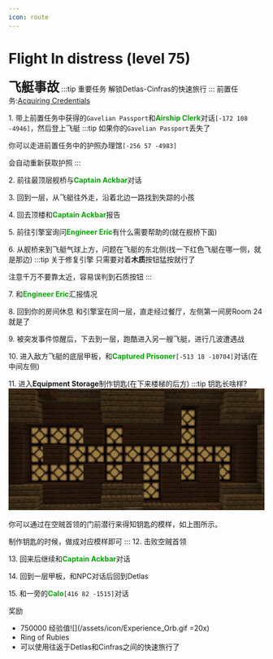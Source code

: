 ```yaml
---
icon: route
---
```


# Flight In distress (level 75)
<span style="font-size: 25px;">**飞艇事故**</span>
:::tip 重要任务
解锁Detlas-Cinfras的快速旅行
:::
前置任务:[Acquiring Credentials](/quests/lvl71-80/level%2074%20-%20aquiring%20of%20credentials.html)


<span class="stage-index">1.</span> 带上前置任务中获得的`Gavelian Passport`和<font color=00AA00>**Airship Clerk**</font>对话`[-172 108 -4946]`，然后登上飞艇
:::tip
如果你的`Gavelian Passport`丢失了

你可以走进前置任务中的护照办理馆`[-256 57 -4983]`

会自动重新获取护照
:::


<span class="stage-index">2.</span> 前往最顶层舰桥与<font color=00AA00>**Captain Ackbar**</font>对话

<span class="stage-index">3.</span> 回到一层，从飞艇往外走，沿着北边一路找到失踪的小孩

<span class="stage-index">4.</span> 回去顶楼和<font color=00AA00>**Captain Ackbar**</font>报告

<span class="stage-index">5.</span> 前往引擎室询问<font color=00AA00>**Engineer Eric**</font>有什么需要帮助的(就在舰桥下面)

<span class="stage-index">6.</span> 从舰桥来到飞艇气球上方，问题在飞艇的东北侧(找一下红色飞艇在哪一侧，就是那边)
:::tip 关于修复引擎
只需要对着**木质**按钮猛按就行了

注意千万不要靠太近，容易误判到石质按钮
:::

<span class="stage-index">7.</span> 和<font color=00AA00>**Engineer Eric**</font>汇报情况

<span class="stage-index">8.</span> 回到你的房间休息
和引擎室在同一层，直走经过餐厅，左侧第一间房Room 24就是了

<span class="stage-index">9.</span> 被突发事件惊醒后，下去到一层，跑酷进入另一艘飞艇，进行几波遭遇战

<span class="stage-index">10.</span> 进入敌方飞艇的底层甲板，和<font color=00AA00>**Captured Prisoner**</font>`[-513 18 -10704]`对话(在中间左侧)

<span class="stage-index">11.</span> 进入**Equipment Storage**制作钥匙(在下来楼梯的后方)
:::tip 钥匙长啥样?
![](/assets/img/lvl75-1.jpg)

你可以通过在空贼首领的门前潜行来得知钥匙的模样，如上图所示。

制作钥匙的时候，做成对应模样即可
:::
<span class="stage-index">12.</span> 击败空贼首领

<span class="stage-index">13.</span> 回来后继续和<font color=00AA00>**Captain Ackbar**</font>对话

<span class="stage-index">14.</span> 回到一层甲板，和NPC对话后回到Detlas

<span class="stage-index">15.</span> 和一旁的<font color=00AA00>**Calo**</font>`[416 82 -1515]`对话



奖励
+ 750000 经验值![](/assets/icon/Experience_Orb.gif =20x)
+ Ring of Rubies
+ 可以使用往返于Detlas和Cinfras之间的快速旅行了
